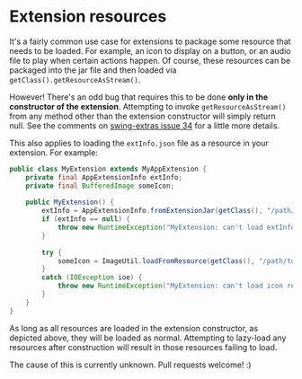 # Extension resources

It's a fairly common use case for extensions to package some resource that needs to be loaded. For example,
an icon to display on a button, or an audio file to play when certain actions happen. Of course, these resources
can be packaged into the jar file and then loaded via `getClass().getResourceAsStream()`. 

However! There's an odd bug that requires this to be done **only in the constructor of the extension**. 
Attempting to invoke `getResourceAsStream()` from any method other than the extension constructor will
simply return null. See the comments on [swing-extras issue 34](https://github.com/scorbo2/swing-extras/issues/34)
for a little more details.

This also applies to loading the `extInfo.json` file as a resource in your extension. For example:

```java
public class MyExtension extends MyAppExtension {
    private final AppExtensionInfo extInfo;
    private final BufferedImage someIcon;
    
    public MyExtension() {
        extInfo = AppExtensionInfo.fromExtensionJar(getClass(), "/path/to/extInfo.json");
        if (extInfo == null) {
            throw new RuntimeException("MyExtension: can't load extInfo.json!");
        }
        
        try {
            someIcon = ImageUtil.loadFromResource(getClass(), "/path/to/icon.png", 32, 32);
        }
        catch (IOException ioe) {
            throw new RuntimeException("MyExtension: can't load icon resource!", ioe);
        }
    }
}
```

As long as all resources are loaded in the extension constructor, as depicted above, they will be loaded as normal.
Attempting to lazy-load any resources after construction will result in those resources failing to load.

The cause of this is currently unknown. Pull requests welcome! :) 

